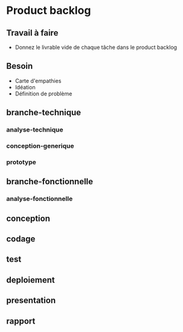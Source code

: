 # Product backlog

## Travail à faire 

- Donnez le livrable vide de chaque tâche dans le product backlog

## Besoin

- Carte d'empathies
- Idéation
- Définition de problème

## branche-technique

### analyse-technique

### conception-generique

### prototype

## branche-fonctionnelle
### analyse-fonctionnelle
## conception
## codage
## test
## deploiement
## presentation
## rapport
